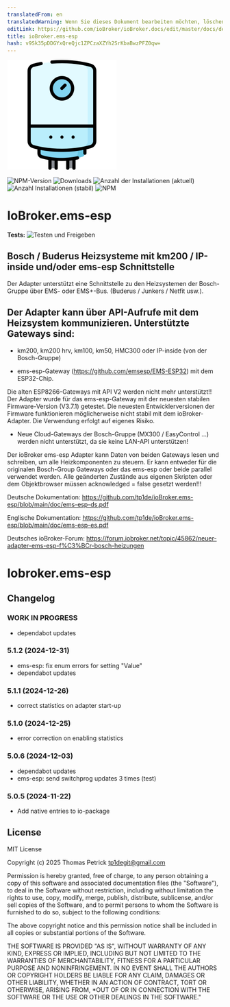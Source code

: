 ```yaml
---
translatedFrom: en
translatedWarning: Wenn Sie dieses Dokument bearbeiten möchten, löschen Sie bitte das Feld "translationsFrom". Andernfalls wird dieses Dokument automatisch erneut übersetzt
editLink: https://github.com/ioBroker/ioBroker.docs/edit/master/docs/de/adapterref/iobroker.ems-esp/README.md
title: ioBroker.ems-esp
hash: v9Sk35pDDGYxQreQjc1ZPCzaXZYh2SrKbaBwzPFZ0qw=
---
```

![Logo](../../../en/adapterref/iobroker.ems-esp/admin/ems-esp.png)

![NPM-Version](https://img.shields.io/npm/v/iobroker.ems-esp.svg)
![Downloads](https://img.shields.io/npm/dm/iobroker.ems-esp.svg)
![Anzahl der Installationen (aktuell)](https://iobroker.live/badges/ems-esp-installed.svg)
![Anzahl Installationen (stabil)](https://iobroker.live/badges/ems-esp-stable.svg)
![NPM](https://nodei.co/npm/iobroker.ems-esp.png?downloads=true)

# IoBroker.ems-esp
**Tests:** ![Testen und Freigeben](https://github.com/tp1de/ioBroker.ems-esp/workflows/Test%20and%20Release/badge.svg)

## Bosch / Buderus Heizsysteme mit km200 / IP-inside und/oder ems-esp Schnittstelle
Der Adapter unterstützt eine Schnittstelle zu den Heizsystemen der Bosch-Gruppe über EMS- oder EMS+-Bus.
(Buderus / Junkers / Netfit usw.).

## Der Adapter kann über API-Aufrufe mit dem Heizsystem kommunizieren. Unterstützte Gateways sind:
* km200, km200 hrv, km100, km50, HMC300 oder IP-inside (von der Bosch-Gruppe)

* ems-esp-Gateway (https://github.com/emsesp/EMS-ESP32) mit dem ESP32-Chip.

Die alten ESP8266-Gateways mit API V2 werden nicht mehr unterstützt!! Der Adapter wurde für das ems-esp-Gateway mit der neuesten stabilen Firmware-Version (V3.7.1) getestet. Die neuesten Entwicklerversionen der Firmware funktionieren möglicherweise nicht stabil mit dem ioBroker-Adapter. Die Verwendung erfolgt auf eigenes Risiko.

* Neue Cloud-Gateways der Bosch-Gruppe (MX300 / EasyControl ...) werden nicht unterstützt, da sie keine LAN-API unterstützen!

Der ioBroker ems-esp Adapter kann Daten von beiden Gateways lesen und schreiben, um alle Heizkomponenten zu steuern.
Er kann entweder für die originalen Bosch-Group Gateways oder das ems-esp oder beide parallel verwendet werden.
Alle geänderten Zustände aus eigenen Skripten oder dem Objektbrowser müssen acknowledged = false gesetzt werden!!!

Deutsche Dokumentation: https://github.com/tp1de/ioBroker.ems-esp/blob/main/doc/ems-esp-ds.pdf

Englische Dokumentation: https://github.com/tp1de/ioBroker.ems-esp/blob/main/doc/ems-esp-es.pdf

Deutsches ioBroker-Forum: https://forum.iobroker.net/topic/45862/neuer-adapter-ems-esp-f%C3%BCr-bosch-heizungen

# Iobroker.ems-esp

## Changelog
<!--
	Placeholder for the next version (at the beginning of the line):
	### **WORK IN PROGRESS**
-->
### **WORK IN PROGRESS**
* dependabot updates

### 5.1.2 (2024-12-31)
* ems-esp: fix enum errors for setting "Value" 
* dependabot updates

### 5.1.1 (2024-12-26)
* correct statistics on adapter start-up

### 5.1.0 (2024-12-25)
* error correction on enabling statistics

### 5.0.6 (2024-12-03)
* dependabot updates
* ems-esp: send switchprog updates 3 times (test)

### 5.0.5 (2024-11-22)
* Add native entries to io-package

## License
MIT License

Copyright (c) 2025 Thomas Petrick <tp1degit@gmail.com>

Permission is hereby granted, free of charge, to any person obtaining a copy
of this software and associated documentation files (the "Software"), to deal
in the Software without restriction, including without limitation the rights
to use, copy, modify, merge, publish, distribute, sublicense, and/or sell
copies of the Software, and to permit persons to whom the Software is
furnished to do so, subject to the following conditions:

The above copyright notice and this permission notice shall be included in all
copies or substantial portions of the Software.

THE SOFTWARE IS PROVIDED "AS IS", WITHOUT WARRANTY OF ANY KIND, EXPRESS OR
IMPLIED, INCLUDING BUT NOT LIMITED TO THE WARRANTIES OF MERCHANTABILITY,
FITNESS FOR A PARTICULAR PURPOSE AND NONINFRINGEMENT. IN NO EVENT SHALL THE
AUTHORS OR COPYRIGHT HOLDERS BE LIABLE FOR ANY CLAIM, DAMAGES OR OTHER
LIABILITY, WHETHER IN AN ACTION OF CONTRACT, TORT OR OTHERWISE, ARISING FROM,
*OUT OF OR IN CONNECTION WITH THE SOFTWARE OR THE USE OR OTHER DEALINGS IN THE
SOFTWARE."